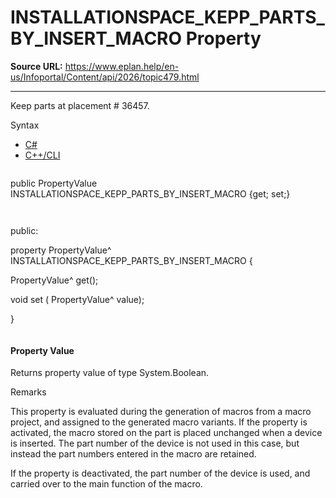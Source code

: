 # INSTALLATIONSPACE_KEPP_PARTS_BY_INSERT_MACRO Property

**Source URL:** https://www.eplan.help/en-us/Infoportal/Content/api/2026/topic479.html

---

Keep parts at placement # 36457.

Syntax

- [C#](#i-syntax-CS)
- [C++/CLI](#i-syntax-CPP2005)

```
```
public PropertyValue INSTALLATIONSPACE_KEPP_PARTS_BY_INSERT_MACRO {get; set;}
```
```

```
```
public:

property PropertyValue^ INSTALLATIONSPACE_KEPP_PARTS_BY_INSERT_MACRO {

   PropertyValue^ get();

   void set (    PropertyValue^ value);

}
```
```

#### Property Value

Returns property value of type System.Boolean.

Remarks

This property is evaluated during the generation of macros from a macro project, and assigned to the generated macro variants. If the property is activated, the macro stored on the part is placed unchanged when a device is inserted. The part number of the device is not used in this case, but instead the part numbers entered in the macro are retained.

If the property is deactivated, the part number of the device is used, and carried over to the main function of the macro.
